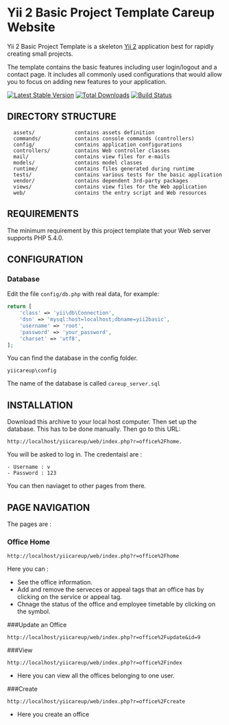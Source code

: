 Yii 2 Basic Project Template Careup Website
===========================================

Yii 2 Basic Project Template is a skeleton [Yii 2](http://www.yiiframework.com/) application best for
rapidly creating small projects.

The template contains the basic features including user login/logout and a contact page.
It includes all commonly used configurations that would allow you to focus on adding new
features to your application.

[![Latest Stable Version](https://poser.pugx.org/yiisoft/yii2-app-basic/v/stable.png)](https://packagist.org/packages/yiisoft/yii2-app-basic)
[![Total Downloads](https://poser.pugx.org/yiisoft/yii2-app-basic/downloads.png)](https://packagist.org/packages/yiisoft/yii2-app-basic)
[![Build Status](https://travis-ci.org/yiisoft/yii2-app-basic.svg?branch=master)](https://travis-ci.org/yiisoft/yii2-app-basic)

DIRECTORY STRUCTURE
-------------------

      assets/             contains assets definition
      commands/           contains console commands (controllers)
      config/             contains application configurations
      controllers/        contains Web controller classes
      mail/               contains view files for e-mails
      models/             contains model classes
      runtime/            contains files generated during runtime
      tests/              contains various tests for the basic application
      vendor/             contains dependent 3rd-party packages
      views/              contains view files for the Web application
      web/                contains the entry script and Web resources



REQUIREMENTS
------------

The minimum requirement by this project template that your Web server supports PHP 5.4.0.


CONFIGURATION
-------------

### Database

Edit the file `config/db.php` with real data, for example:

```php
return [
    'class' => 'yii\db\Connection',
    'dsn' => 'mysql:host=localhost;dbname=yii2basic',
    'username' => 'root',
    'password' => 'your_password',
    'charset' => 'utf8',
];
```

You can find the database in the config folder. 

~~~
yiicareup\config
~~~

The name of the database is called  `careup_server.sql`




INSTALLATION
------------

Download this archive to your local host computer. Then set up the database. This has to be done manually. 
Then go to this URL:

~~~
http://localhost/yiicareup/web/index.php?r=office%2Fhome. 
~~~

You will be asked to log in. The credentaisl are :
~~~
- Username : v
- Password : 123
~~~

You can then naviaget to other pages from there.



PAGE NAVIGATION
---------------

The pages are :

### Office Home
```
http://localhost/yiicareup/web/index.php?r=office%2Fhome
``` 

Here you can :

- See the office information.
- Add and remove the serveces or appeal tags that an office has by clicking on the service or appeal tag.
- Chnage the status of the office and employee timetable by clicking on the symbol.

###Update an Office 
```
http://localhost/yiicareup/web/index.php?r=office%2Fupdate&id=9
``` 

###View
```
http://localhost/yiicareup/web/index.php?r=office%2Findex
``` 

- Here you can view all the offices belonging to one user.

###Create
```
http://localhost/yiicareup/web/index.php?r=office%2Fcreate
``` 

- Here you create an office




